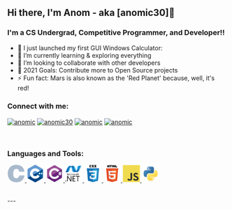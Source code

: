 ## Hi there, I'm Anom - aka [anomic30]👋

### I'm a CS Undergrad, Competitive Programmer, and Developer!!

- 🔭 I just launched my first GUI Windows Calculator:
- 🚀 I’m currently learning & exploring everything
- 👯 I’m looking to collaborate with other developers
- 🥅 2021 Goals: Contribute more to Open Source projects
- ⚡ Fun fact: Mars is also known as the 'Red Planet' because, well, it's red! 

### Connect with me:
<a href="https://linkedin.com/in/anomic" target="blank"><img align="center" src="https://cdn.jsdelivr.net/npm/simple-icons@3.0.1/icons/linkedin.svg" alt="anomic" height="30" width="40" /></a>
<a href="https://www.codechef.com/users/anomic30" target="blank"><img align="center" src="https://cdn.jsdelivr.net/npm/simple-icons@3.1.0/icons/codechef.svg" alt="anomic30" height="30" width="40" /></a>
<a href="https://www.hackerrank.com/anomic" target="blank"><img align="center" src="https://cdn.jsdelivr.net/npm/simple-icons@3.0.1/icons/hackerrank.svg" alt="anomic" height="30" width="40" /></a>
<a href="https://www.leetcode.com/anomic" target="blank"><img align="center" src="https://cdn.jsdelivr.net/npm/simple-icons@3.0.1/icons/leetcode.svg" alt="anomic" height="30" width="40" /></a>

<br />

### Languages and Tools:

<p align="left"> <a href="https://www.cprogramming.com/" target="_blank"> <img src="https://raw.githubusercontent.com/devicons/devicon/master/icons/c/c-original.svg" alt="c" width="40" height="40"/> </a> <a href="https://www.w3schools.com/cpp/" target="_blank"> <img src="https://raw.githubusercontent.com/devicons/devicon/master/icons/cplusplus/cplusplus-original.svg" alt="cplusplus" width="40" height="40"/> </a> <a href="https://www.w3schools.com/cs/" target="_blank"> <img src="https://raw.githubusercontent.com/devicons/devicon/master/icons/csharp/csharp-original.svg" alt="csharp" width="40" height="40"/> </a> <a href="https://dotnet.microsoft.com/" target="_blank"> <img src="https://raw.githubusercontent.com/devicons/devicon/master/icons/dot-net/dot-net-original-wordmark.svg" alt="dotnet" width="40" height="40"/> </a> <a href="https://www.w3schools.com/css/" target="_blank"> <img src="https://raw.githubusercontent.com/devicons/devicon/master/icons/css3/css3-original-wordmark.svg" alt="css3" width="40" height="40"/> </a> <a href="https://www.w3.org/html/" target="_blank"> <img src="https://raw.githubusercontent.com/devicons/devicon/master/icons/html5/html5-original-wordmark.svg" alt="html5" width="40" height="40"/> </a> <a href="https://developer.mozilla.org/en-US/docs/Web/JavaScript" target="_blank"> <img src="https://raw.githubusercontent.com/devicons/devicon/master/icons/javascript/javascript-original.svg" alt="javascript" width="40" height="40"/> </a> <a href="https://www.python.org" target="_blank"> <img src="https://raw.githubusercontent.com/devicons/devicon/master/icons/python/python-original.svg" alt="python" width="40" height="40"/> </a> </p>

<br />
---


<!-- [website]: 
[twitter]: 
[youtube]: 
[instagram]:  -->
[linkedin]: https://www.linkedin.com/in/anom-chakravorty-2566361b5/
